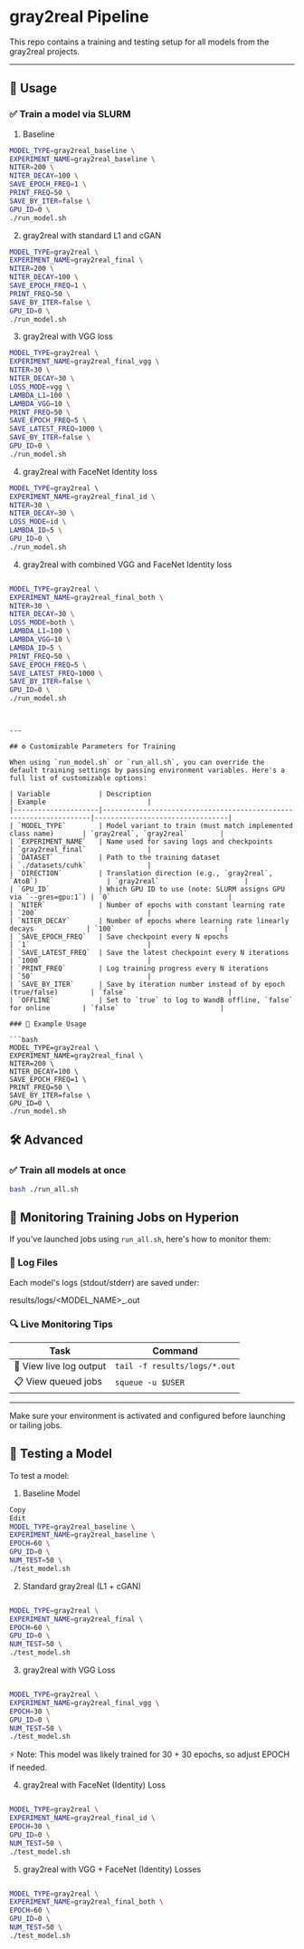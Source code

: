 # gray2real Pipeline

This repo contains a training and testing setup for all models from the gray2real projects.


---

## 🚀 Usage

### ✅ Train a model via SLURM

1. Baseline

```bash
MODEL_TYPE=gray2real_baseline \
EXPERIMENT_NAME=gray2real_baseline \
NITER=200 \
NITER_DECAY=100 \
SAVE_EPOCH_FREQ=1 \
PRINT_FREQ=50 \
SAVE_BY_ITER=false \
GPU_ID=0 \
./run_model.sh
```

2. gray2real with standard L1 and cGAN

```bash
MODEL_TYPE=gray2real \
EXPERIMENT_NAME=gray2real_final \
NITER=200 \
NITER_DECAY=100 \
SAVE_EPOCH_FREQ=1 \
PRINT_FREQ=50 \
SAVE_BY_ITER=false \
GPU_ID=0 \
./run_model.sh

```
3. gray2real with VGG loss

```bash
MODEL_TYPE=gray2real \
EXPERIMENT_NAME=gray2real_final_vgg \
NITER=30 \
NITER_DECAY=30 \
LOSS_MODE=vgg \
LAMBDA_L1=100 \
LAMBDA_VGG=10 \
PRINT_FREQ=50 \
SAVE_EPOCH_FREQ=5 \
SAVE_LATEST_FREQ=1000 \
SAVE_BY_ITER=false \
GPU_ID=0 \
./run_model.sh

```

4. gray2real with FaceNet Identity loss


```bash
MODEL_TYPE=gray2real \                                             
EXPERIMENT_NAME=gray2real_final_id \
NITER=30 \
NITER_DECAY=30 \
LOSS_MODE=id \
LAMBDA_ID=5 \
GPU_ID=0 \
./run_model.sh

```

4. gray2real with combined VGG and FaceNet Identity loss

```bash

MODEL_TYPE=gray2real \
EXPERIMENT_NAME=gray2real_final_both \
NITER=30 \
NITER_DECAY=30 \
LOSS_MODE=both \
LAMBDA_L1=100 \
LAMBDA_VGG=10 \
LAMBDA_ID=5 \
PRINT_FREQ=50 \
SAVE_EPOCH_FREQ=5 \
SAVE_LATEST_FREQ=1000 \
SAVE_BY_ITER=false \
GPU_ID=0 \
./run_model.sh
```

```


---

## ⚙️ Customizable Parameters for Training

When using `run_model.sh` or `run_all.sh`, you can override the default training settings by passing environment variables. Here's a full list of customizable options:

| Variable            | Description                                                       | Example                         |
|---------------------|-------------------------------------------------------------------|---------------------------------|
| `MODEL_TYPE`        | Model variant to train (must match implemented class name)       | `gray2real`, `gray2real`        |
| `EXPERIMENT_NAME`   | Name used for saving logs and checkpoints                        | `gray2real_final`               |
| `DATASET`           | Path to the training dataset                                      | `./datasets/cuhk`               |
| `DIRECTION`         | Translation direction (e.g., `gray2real`, `AtoB`)                 | `gray2real`                     |
| `GPU_ID`            | Which GPU ID to use (note: SLURM assigns GPU via `--gres=gpu:1`) | `0`                             |
| `NITER`             | Number of epochs with constant learning rate                     | `200`                           |
| `NITER_DECAY`       | Number of epochs where learning rate linearly decays             | `100`                           |
| `SAVE_EPOCH_FREQ`   | Save checkpoint every N epochs                                    | `1`                             |
| `SAVE_LATEST_FREQ`  | Save the latest checkpoint every N iterations                    | `1000`                          |
| `PRINT_FREQ`        | Log training progress every N iterations                         | `50`                            |
| `SAVE_BY_ITER`      | Save by iteration number instead of by epoch (true/false)        | `false`                         |
| `OFFLINE`           | Set to `true` to log to WandB offline, `false` for online        | `false`                         |

### 🧠 Example Usage

```bash
MODEL_TYPE=gray2real \
EXPERIMENT_NAME=gray2real_final \
NITER=200 \
NITER_DECAY=100 \
SAVE_EPOCH_FREQ=1 \
PRINT_FREQ=50 \
SAVE_BY_ITER=false \
GPU_ID=0 \
./run_model.sh
```


## 🛠️ Advanced

### ✅ Train all models at once

```bash
bash ./run_all.sh
```

## 📡 Monitoring Training Jobs on Hyperion

If you've launched jobs using `run_all.sh`, here's how to monitor them:

### 🧾 Log Files
Each model's logs (stdout/stderr) are saved under:

results/logs/<MODEL_NAME>_<JOBID>.out


### 🔍 Live Monitoring Tips

| Task                   | Command |
|------------------------|---------|
| 📖 View live log output | `tail -f results/logs/*.out` |
| 📋 View queued jobs     | `squeue -u $USER` |

---

Make sure your environment is activated and configured before launching or tailing jobs.

## 🧪 Testing a Model

To test a model:


1. Baseline Model

```bash
Copy
Edit
MODEL_TYPE=gray2real_baseline \
EXPERIMENT_NAME=gray2real_baseline \
EPOCH=60 \
GPU_ID=0 \
NUM_TEST=50 \
./test_model.sh
```
2. Standard gray2real (L1 + cGAN)

```bash

MODEL_TYPE=gray2real \
EXPERIMENT_NAME=gray2real_final \
EPOCH=60 \
GPU_ID=0 \
NUM_TEST=50 \
./test_model.sh
```
3. gray2real with VGG Loss

```bash

MODEL_TYPE=gray2real \
EXPERIMENT_NAME=gray2real_final_vgg \
EPOCH=30 \
GPU_ID=0 \
NUM_TEST=50 \
./test_model.sh
```
⚡ Note: This model was likely trained for 30 + 30 epochs, so adjust EPOCH if needed.

4. gray2real with FaceNet (Identity) Loss
```bash

MODEL_TYPE=gray2real \
EXPERIMENT_NAME=gray2real_final_id \
EPOCH=30 \
GPU_ID=0 \
NUM_TEST=50 \
./test_model.sh
```
5. gray2real with VGG + FaceNet (Identity) Losses

```bash

MODEL_TYPE=gray2real \
EXPERIMENT_NAME=gray2real_final_both \
EPOCH=60 \
GPU_ID=0 \
NUM_TEST=50 \
./test_model.sh
```
